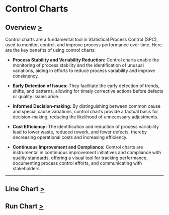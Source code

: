 # Control Charts

## Overview [>](#line-chart)
Control charts are a fundamental tool in Statistical Process Control (SPC), used to monitor, control, and improve process performance over time. Here are the key benefits of using control charts:
- **Process Stability and Variability Reduction:** Control charts enable the monitoring of process stability and the identification of unusual variations, aiding in efforts to reduce process variability and improve consistency.

- **Early Detection of Issues:** They facilitate the early detection of trends, shifts, and patterns, allowing for timely corrective actions before defects or quality issues arise.

- **Informed Decision-making:** By distinguishing between common cause and special cause variations, control charts provide a factual basis for decision-making, reducing the likelihood of unnecessary adjustments.

- **Cost Efficiency:** The identification and reduction of process variability lead to lower waste, reduced rework, and fewer defects, thereby decreasing operational costs and increasing efficiency.

- **Continuous Improvement and Compliance:** Control charts are instrumental in continuous improvement initiatives and compliance with quality standards, offering a visual tool for tracking performance, documenting process control efforts, and communicating with stakeholders.

---
## Line Chart [>](#run-chart) 
## Run Chart [>](#run-chart)


